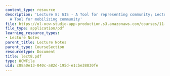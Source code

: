 ```yaml
---
content_type: resource
description: 'Lecture 8: GIS - A Tool for representing community; Lecture 9: GIS -
  A Tool for mobilizing community'
file: https://ol-ocw-studio-app-production.s3.amazonaws.com/courses/11-204-planning-communications-and-digital-media-fall-2004/c88a0e13040ca82d195de1cbe38830fe_lect8.pdf
file_type: application/pdf
learning_resource_types:
- Lecture Notes
parent_title: Lecture Notes
parent_type: CourseSection
resourcetype: Document
title: lect8.pdf
type: OCWFile
uid: c88a0e13-040c-a82d-195d-e1cbe38830fe
---
```

